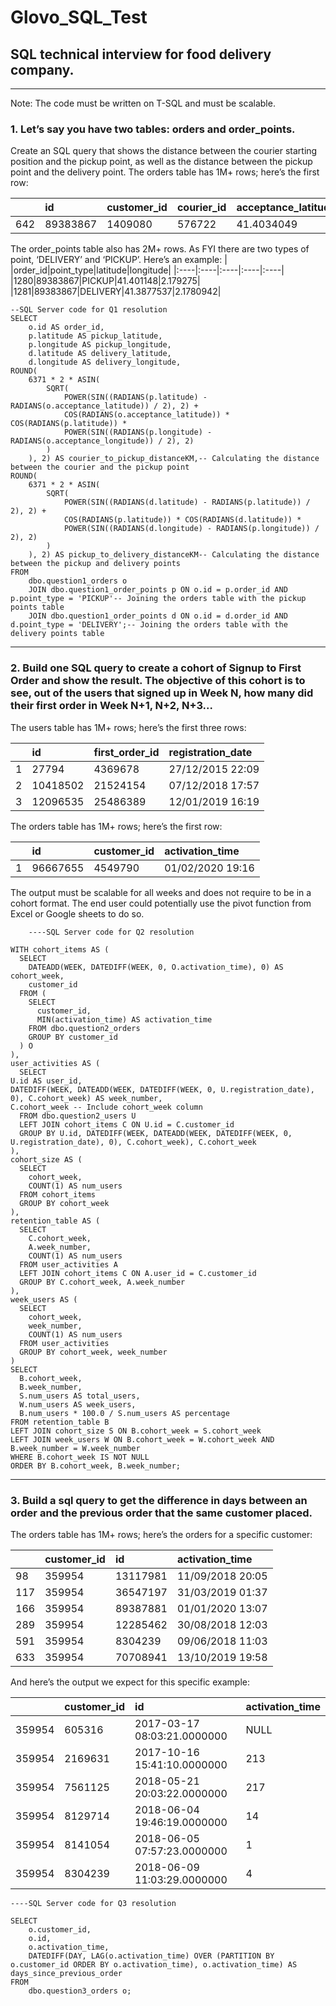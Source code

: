 # Glovo_SQL_Test
## SQL technical interview for food delivery company.
____________________________________________________________________________________________________________________________________________________________________________________

Note: The code must be written on T-SQL and must be scalable.
### 1. Let’s say you have two tables: orders and order_points.
Create an SQL query that shows the distance between the courier starting position and the pickup point, as well as the distance between the pickup point and the delivery point.
The orders table has 1M+ rows; here’s the first row:

| |id|customer_id|courier_id|acceptance_latitude|acceptance_longitude|
|:----|:----|:----|:----|:----|:----|
|642|89383867|1409080|576722|41.4034049|2.1895931|

The order_points table also has 2M+ rows. As FYI there are two types of point, ‘DELIVERY’ and ‘PICKUP’. Here’s an example:
| |order_id|point_type|latitude|longitude|
|:----|:----|:----|:----|:----|
|1280|89383867|PICKUP|41.401148|2.179275|
|1281|89383867|DELIVERY|41.3877537|2.1780942|

    --SQL Server code for Q1 resolution
    SELECT
        o.id AS order_id,
        p.latitude AS pickup_latitude,
        p.longitude AS pickup_longitude,
        d.latitude AS delivery_latitude,
        d.longitude AS delivery_longitude,
    ROUND(
        6371 * 2 * ASIN(
            SQRT(
                POWER(SIN((RADIANS(p.latitude) - RADIANS(o.acceptance_latitude)) / 2), 2) +
                COS(RADIANS(o.acceptance_latitude)) * COS(RADIANS(p.latitude)) *
                POWER(SIN((RADIANS(p.longitude) - RADIANS(o.acceptance_longitude)) / 2), 2)
            )
        ), 2) AS courier_to_pickup_distanceKM,-- Calculating the distance between the courier and the pickup point
    ROUND(
        6371 * 2 * ASIN(
            SQRT(
                POWER(SIN((RADIANS(d.latitude) - RADIANS(p.latitude)) / 2), 2) +
                COS(RADIANS(p.latitude)) * COS(RADIANS(d.latitude)) *
                POWER(SIN((RADIANS(d.longitude) - RADIANS(p.longitude)) / 2), 2)
            )
        ), 2) AS pickup_to_delivery_distanceKM-- Calculating the distance between the pickup and delivery points
    FROM
        dbo.question1_orders o
        JOIN dbo.question1_order_points p ON o.id = p.order_id AND p.point_type = 'PICKUP'-- Joining the orders table with the pickup points table
        JOIN dbo.question1_order_points d ON o.id = d.order_id AND d.point_type = 'DELIVERY';-- Joining the orders table with the delivery points table
____________________________________________________________________________________________
### 2. Build one SQL query to create a cohort of Signup to First Order and show the result. The objective of this cohort is to see, out of the users that signed up in Week N, how many did their first order in Week N+1, N+2, N+3...
The users table has 1M+ rows; here’s the first three rows:

| |id|first_order_id|registration_date|
|:----|:----|:----|:----|
|1|27794|4369678|27/12/2015 22:09|
|2|10418502|21524154|07/12/2018 17:57|
|3|12096535|25486389|12/01/2019 16:19|

The orders table has 1M+ rows; here’s the first row:

| |id|customer_id|activation_time|
|:----|:----|:----|:----|
|1|96667655|4549790|01/02/2020 19:16|

The output must be scalable for all weeks and does not require to be in a cohort format. The end user could potentially use the pivot function from Excel or Google sheets to do so.



        ----SQL Server code for Q2 resolution

    WITH cohort_items AS (
      SELECT
        DATEADD(WEEK, DATEDIFF(WEEK, 0, O.activation_time), 0) AS cohort_week,
        customer_id
      FROM (
        SELECT
          customer_id,
          MIN(activation_time) AS activation_time
        FROM dbo.question2_orders
        GROUP BY customer_id
      ) O
    ),
    user_activities AS (
      SELECT
    U.id AS user_id,
    DATEDIFF(WEEK, DATEADD(WEEK, DATEDIFF(WEEK, 0, U.registration_date), 0), C.cohort_week) AS week_number,
    C.cohort_week -- Include cohort_week column
      FROM dbo.question2_users U
      LEFT JOIN cohort_items C ON U.id = C.customer_id
      GROUP BY U.id, DATEDIFF(WEEK, DATEADD(WEEK, DATEDIFF(WEEK, 0, U.registration_date), 0), C.cohort_week), C.cohort_week
    ),
    cohort_size AS (
      SELECT
        cohort_week,
        COUNT(1) AS num_users
      FROM cohort_items
      GROUP BY cohort_week
    ),
    retention_table AS (
      SELECT
        C.cohort_week,
        A.week_number,
        COUNT(1) AS num_users
      FROM user_activities A
      LEFT JOIN cohort_items C ON A.user_id = C.customer_id
      GROUP BY C.cohort_week, A.week_number
    ),
    week_users AS (
      SELECT
        cohort_week,
        week_number,
        COUNT(1) AS num_users
      FROM user_activities
      GROUP BY cohort_week, week_number
    )
    SELECT
      B.cohort_week,
      B.week_number,
      S.num_users AS total_users,
      W.num_users AS week_users,
      B.num_users * 100.0 / S.num_users AS percentage
    FROM retention_table B
    LEFT JOIN cohort_size S ON B.cohort_week = S.cohort_week
    LEFT JOIN week_users W ON B.cohort_week = W.cohort_week AND B.week_number = W.week_number
    WHERE B.cohort_week IS NOT NULL
    ORDER BY B.cohort_week, B.week_number;

_______________________
### 3. Build a sql query to get the difference in days between an order and the previous order that the same customer placed.
The orders table has 1M+ rows; here’s the orders for a specific customer:

| |customer_id|id|activation_time|
|:----|:----|:----|:----|
|98|359954|13117981|11/09/2018 20:05|
|117|359954|36547197|31/03/2019 01:37|
|166|359954|89387881|01/01/2020 13:07|
|289|359954|12285462|30/08/2018 12:03|
|591|359954|8304239|09/06/2018 11:03|
|633|359954|70708941|13/10/2019 19:58|

And here’s the output we expect for this specific example:

| |customer_id|id|activation_time|
|:----|:----|:----|:----|
|359954|605316|2017-03-17 08:03:21.0000000|NULL|
|359954|2169631|2017-10-16 15:41:10.0000000|213|
|359954|7561125|2018-05-21 20:03:22.0000000|217|
|359954|8129714|2018-06-04 19:46:19.0000000|14|
|359954|8141054|2018-06-05 07:57:23.0000000|1|
|359954|8304239|2018-06-09 11:03:29.0000000|4|

    ----SQL Server code for Q3 resolution
    
    SELECT
        o.customer_id,
        o.id,
        o.activation_time,
        DATEDIFF(DAY, LAG(o.activation_time) OVER (PARTITION BY o.customer_id ORDER BY o.activation_time), o.activation_time) AS days_since_previous_order
    FROM
        dbo.question3_orders o;

